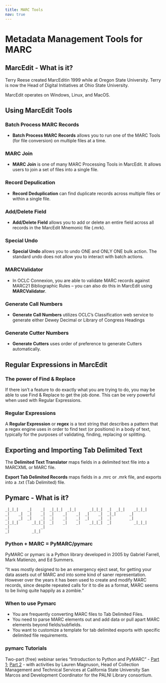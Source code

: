 ```yaml
---
title: MARC Tools
nav: true
---
```


# Metadata Management Tools for MARC

## MarcEdit - What is it?

Terry Reese created MarcEditin 1999 while at Oregon State University. Terry is now the Head of Digital Initiatives at Ohio State University.

MarcEdit operates on Windows, Linux, and MacOS.

## Using MarcEdit Tools

### Batch Process MARC Records

* **Batch Process MARC Records** allows you to run one of the MARC Tools (for file conversion) on multiple files at a time.

### MARC Join

* **MARC Join** is one of many MARC Processing Tools in MarcEdit. It allows users to join a set of files into a single file.

### Record Depulication

* **Record Deduplication** can find duplicate records across multiple files or within a single file.

### Add/Delete Field

* **Add/Delete Field** allows you to add or delete an entire field across all records in the MarcEdit Mnemonic file (.mrk).

### Special Undo

* **Special Undo** allows you to undo ONE and ONLY ONE bulk action. The standard undo does not allow you to interact with batch actions.

### MARCValidator

* In OCLC Connexion, you are able to validate MARC records against MARC21 Bibliographic Rules – you can also do this in MarcEdit using **MARCValidator**.

### Generate Call Numbers

* **Generate Call Numbers** utilizes OCLC’s Classification web service to generate either Dewey Decimal or Library of Congress Headings

### Generate Cutter Numbers

* **Generate Cutters** uses order of preference to generate Cutters automatically.

## Regular Expressions in MarcEdit

### The power of Find & Replace

If there isn’t a feature to do exactly what you are trying to do, you may be able to use Find & Replace to get the job done. This can be very powerful when used with Regular Expressions.

### Regular Expressions

A **Regular Expression** or **regex** is a text string that describes a pattern that a regex engine uses in order to find text (or positions) in a body of text, typically for the purposes of validating, finding, replacing or splitting.

## Exporting and Importing Tab Delimited Text

The **Delimited Text Translator** maps fields in a delimited text file into a MARCXML or MARC file.

**Export Tab Delimited Records** maps fields in a .mrc or .mrk file, and exports into a .txt (Tab Delimited) file.

## Pymarc - What is it?

```
_|_|_|    _|    _|  _|_|_|  _|_|      _|_|_|  _|  _|_|    _|_|_|
_|    _|  _|    _|  _|    _|    _|  _|    _|  _|_|      _|
_|    _|  _|    _|  _|    _|    _|  _|    _|  _|        _|
_|_|_|      _|_|_|  _|    _|    _|    _|_|_|  _|          _|_|_|
_|              _|
_|          _|_|
```

### Python + MARC = PyMARC/pymarc

PyMARC or pymarc is a Python library developed in 2005 by Gabriel Farrell, Mark Matienzo, and Ed Summers.

“It was mostly designed to be an emergency eject seat, for getting your data assets out of MARC and into some kind of saner representation. However over the years it has been used to create and modify MARC records, since despite repeated calls for it to die as a format, MARC seems to be living quite happily as a zombie.”

### When to use Pymarc

* You are frequently converting MARC files to Tab Delimited Files.
* You need to parse MARC elements out and add data or pull apart MARC elements beyond fields/subfields.
* You want to customize a template for tab delimited exports with specific delimited file requirements.

### pymarc Tutorials

Two-part (free) webinar series “Introduction to Python and PyMARC” - [Part 1](http://www.ala.org/alcts/confevents/upcoming/webinar/101817); [Part 2](http://www.ala.org/alcts/confevents/upcoming/webinar/102517) - with activities by Lauren Magnuson, Head of Collection Management and Technical Services at California State University San Marcos and Development Coordinator for the PALNI Library consortium.
